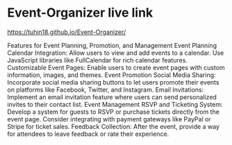 # Event-Organizer live link

 https://tuhin18.github.io/Event-Organizer/

 Features for Event Planning, Promotion, and Management
Event Planning
Calendar Integration: Allow users to view and add events to a calendar. Use JavaScript libraries like FullCalendar for rich calendar features.
Customizable Event Pages: Enable users to create event pages with custom information, images, and themes.
Event Promotion
Social Media Sharing: Incorporate social media sharing buttons to let users promote their events on platforms like Facebook, Twitter, and Instagram.
Email Invitations: Implement an email invitation feature where users can send personalized invites to their contact list.
Event Management
RSVP and Ticketing System: Develop a system for guests to RSVP or purchase tickets directly from the event page. Consider integrating with payment gateways like PayPal or Stripe for ticket sales.
Feedback Collection: After the event, provide a way for attendees to leave feedback or rate their experience.
